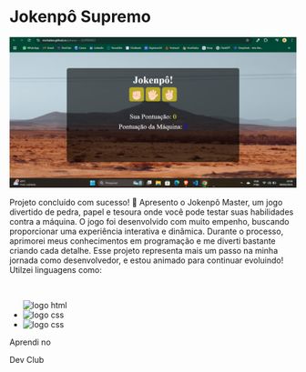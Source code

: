 <h1>Jokenpô Supremo</h1>

<img src="./assets/Captura de tela 2025-03-09 220051.png"></img>

<p>Projeto concluído com sucesso! 🎉 Apresento o Jokenpô Master, um jogo divertido de pedra, papel e tesoura onde você pode testar suas habilidades contra a máquina. O jogo foi desenvolvido com muito empenho, buscando proporcionar uma experiência interativa e dinâmica. Durante o processo, aprimorei meus conhecimentos em programação e me diverti bastante criando cada detalhe. Esse projeto representa mais um passo na minha jornada como desenvolvedor, e estou animado para continuar evoluindo! Utilzei linguagens como:</p>
<br>
<ul
<li> 
  <img src="https://img.shields.io/badge/HTML5-E34F26?style=for-the-badge&logo=html5&logoColor=white" alt="logo html" /> 
</li>

<li>
  <img src="https://img.shields.io/badge/CSS3-1572B6?style=for-the-badge&logo=css3&logoColor=white" alt="logo css" /> 
</li>

<li>
  <img src="https://img.shields.io/badge/JavaScript-F7DF1E?style=for-the-badge&logo=javascript&logoColor=black" alt="logo css" /> 
</li>
</ul>

<p>Aprendi no</p>
<a href"https://rodolfomori.com.br/devclub/">Dev Club</a>

